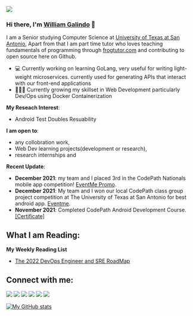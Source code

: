 <img src='githubgif2.gif' width=''/>

### Hi there, I'm [William Galindo](https://www.linkedin.com/in/william-g-51b01775/) 👋
I am a Senior studying Computer Science at [University of Texas at San Antonio](https://www.utsa.edu/), Apart from that I am part time tutor who loves teaching fundamentals of programming through [frogtutor.com](https://frogtutoring.com/tutor/TX/San_Antonio/111687)  and contributing to open source here on Github.


- 💻 Currently working on learning GoLang,  very useful for writing light-weight microservices. currently used for generating APIs that interact with our front-end applications 
- 👨🏽‍💻 Currently growing my skillset in Web Development particularly Dev/Ops using Docker Containerization 

**My Reseach Interest**:
- Android Test Doubles Resuability


 **I am open to**:

- any collobration work,
- Web Dev learning projects(development or research),
- research internships and


**Recent Update**:
- **December 2021**:  my team and I placed 3rd in the CodePath Nationals mobile app competition! [EventMe Promo](https://www.youtube.com/watch?v=BRp4Toejjyc).
- **December 2021**: My team and I won our local CodePath class group project competition at The University of Texas at San Antonio for best android app. [Eventme](https://www.youtube.com/watch?v=8XOlISfdpbU).
- **November 2021**: Completed CodePath Android Development Course. [[Certificate]](https://drive.google.com/file/d/1nBzoyH5kayQG9bjIhtI4hMQGSi-7kqim/view?usp=sharing)





## What I am Reading:

**My Weekly Reading List**
- [The 2022 DevOps Engineer and SRE RoadMap](https://medium.com/javarevisited/the-2018-devops-roadmap-31588d8670cb)


## Connect with me:

<p align = "center">

[<img src="https://img.shields.io/badge/kaggle-%2312100E.svg?&style=for-the-badge&logo=kaggle&logoColor=white&color=black" />]()
[<img src ="https://img.shields.io/badge/website-%23.svg?&style=for-the-badge&logo=www&logoColor=white%22&color=black">](https://wgalindo1453.github.io/)
[<img src="https://img.shields.io/badge/twitter-%231DA1F2.svg?&style=for-the-badge&logo=twitter&logoColor=white&color=black" />](https://twitter.com/Will1453) 
[<img src="https://img.shields.io/badge/linkedin-%2312100E.svg?&style=for-the-badge&logo=linkedin&logoColor=white&color=black" />](https://www.linkedin.com/in/william-g-51b01775/)
[<img src="https://img.shields.io/badge/medium-%2312100E.svg?&style=for-the-badge&logo=medium&logoColor=white&color=black" />](https://medium.com/me/stories/drafts)
[<img src="https://img.shields.io/badge/instagram-%2312100E.svg?&style=for-the-badge&logo=instagram&logoColor=white&color=black" />]()

</p>




[![My GitHub stats](https://github-readme-stats.vercel.app/api?username=wgalindo1453)]()

<!--
**wgalindo1453/wgalindo1453** is a ✨ _special_ ✨ repository because its `README.md` (this file) appears on your GitHub profile.

Here are some ideas to get you started:

- 🔭 I’m currently working on ...
- 🌱 I’m currently learning ...
- 👯 I’m looking to collaborate on ...
- 🤔 I’m looking for help with ...
- 💬 Ask me about ...
- 📫 How to reach me: ...
- 😄 Pronouns: ...
- ⚡ Fun fact: ...
-->
